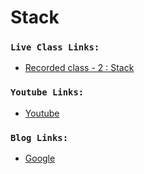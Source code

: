 # Stack

### `Live Class Links:`

- [Recorded class - 2 : Stack](https://drive.google.com/file/d/1lyLp3WcerHPvzY8mWbjNLPQXdNwdQoLN/view?usp=sharing)

### `Youtube Links:`

- [Youtube](www.youtube.com)

### `Blog Links:`

- [Google](www.google.com)
